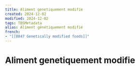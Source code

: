 ```yaml
---
title: Aliment genetiquement modifie
created: 2024-12-02
modified: 2024-12-02
tags: TBSMetadata
alias: Aliment génétiquement modifié
french:
- "[[8847 Genetically modified foods]]"
---
```

# Aliment genetiquement modifie
